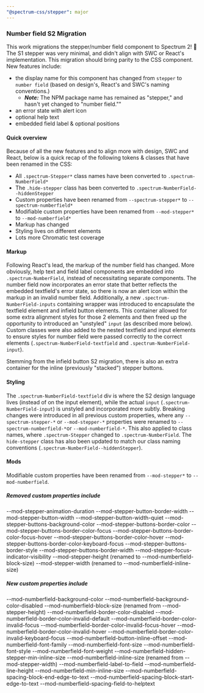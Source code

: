 ```yaml
---
"@spectrum-css/stepper": major
---
```


### Number field S2 Migration

This work migrations the stepper/number field component to Spectrum 2! 🎉 The S1 stepper was very minimal, and didn't align with SWC or React's implementation. This migration should bring parity to the CSS component. New features include:

- the display name for this component has changed from `stepper` to `number field` (based on design's, React's and SWC's naming conventions.)
  - _**Note:**_ The NPM package name has remained as "stepper," and hasn't yet changed to "number field.""
- an error state with alert icon
- optional help text
- embedded field label & optional positions

#### Quick overview

Because of all the new features and to align more with design, SWC and React, below is a quick recap of the following tokens & classes that have been renamed in the CSS:

- All `.spectrum-Stepper*` class names have been converted to `.spectrum-NumberField*`
- The `.hide-stepper` class has been converted to `.spectrum-NumberField--hiddenStepper`
- Custom properties have been renamed from `--spectrum-stepper*` to `--spectrum-numberfield*`
- Modifiable custom properties have been renamed from `--mod-stepper*` to `--mod-numberfield*`
- Markup has changed
- Styling lives on different elements
- Lots more Chromatic test coverage

#### Markup

Following React's lead, the markup of the number field has changed. More obviously, help text and field label components are embedded into `.spectrum-NumberField`, instead of necessitating separate components. The number field now incorporates an error state that better reflects the embedded textfield's error state, so there is now an alert icon within the markup in an invalid number field. Additionally, a new `.spectrum-NumberField-inputs` containing wrapper was introduced to encapsulate the textfield element and infield button elements. This container allowed for some extra alignment styles for those 2 elements and then freed up the opportunity to introduced an "unstyled" `input` (as described more below). Custom classes were also added to the nested textfield and input elements to ensure styles for number field were passed correctly to the correct elements (`.spectrum-NumberField-textfield` and `.spectrum-NumberField-input`).

Stemming from the infield button S2 migration, there is also an extra container for the inline (previously "stacked") stepper buttons.

#### Styling

The `.spectrum-NumberField-textfield` div is where the S2 design language lives (instead of on the input element), while the actual `input` (`.spectrum-NumberField-input`) is unstyled and incorporated more subtly. Breaking changes were introduced in all previous custom properties, where any `--spectrum-stepper-*` or `--mod-stepper-*` properties were renamed to `--spectrum-numberfield-*`or `--mod-numberfield-*`. This also applied to class names, where `.spectrum-Stepper` changed to `.spectrum-NumberField`. The `hide-stepper` class has also been updated to match our class naming conventions (`.spectrum-NumberField--hiddenStepper`).

#### Mods

Modifiable custom properties have been renamed from `--mod-stepper*` to `--mod-numberfield`.

##### Removed custom properties include

--mod-stepper-animation-duration
--mod-stepper-button-border-width
--mod-stepper-button-width
--mod-stepper-button-width-quiet
--mod-stepper-buttons-background-color
--mod-stepper-buttons-border-color
--mod-stepper-buttons-border-color-focus
--mod-stepper-buttons-border-color-focus-hover
--mod-stepper-buttons-border-color-hover
--mod-stepper-buttons-border-color-keyboard-focus
--mod-stepper-buttons-border-style
--mod-stepper-buttons-border-width
--mod-stepper-focus-indicator-visibility
--mod-stepper-height (renamed to --mod-numberfield-block-size)
--mod-stepper-width (renamed to --mod-numberfield-inline-size)

##### New custom properties include

--mod-numberfield-background-color
--mod-numberfield-background-color-disabled
--mod-numberfield-block-size (renamed from --mod-stepper-height)
--mod-numberfield-border-color-disabled
--mod-numberfield-border-color-invalid-default
--mod-numberfield-border-color-invalid-focus
--mod-numberfield-border-color-invalid-focus-hover
--mod-numberfield-border-color-invalid-hover
--mod-numberfield-border-color-invalid-keyboard-focus
--mod-numberfield-button-inline-offset
--mod-numberfield-font-family
--mod-numberfield-font-size
--mod-numberfield-font-style
--mod-numberfield-font-weight
--mod-numberfield-hidden-stepper-min-inline-size
--mod-numberfield-inline-size (renamed from --mod-stepper-width)
--mod-numberfield-label-to-field
--mod-numberfield-line-height
--mod-numberfield-min-inline-size
--mod-numberfield-spacing-block-end-edge-to-text
--mod-numberfield-spacing-block-start-edge-to-text
--mod-numberfield-spacing-field-to-helptext
